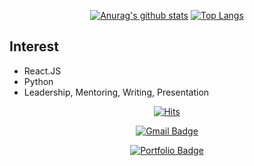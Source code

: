<div align=center>

[![Anurag's github stats](https://github-readme-stats.vercel.app/api?username=kangteagu&show_icons=true)](https://github.com/anuraghazra/github-readme-stats)
[![Top Langs](https://github-readme-stats.vercel.app/api/top-langs/?username=kangteagu)](https://github.com/anuraghazra/github-readme-stats)
</div>

## Interest
  - React.JS
  - Python
  - Leadership, Mentoring, Writing, Presentation


<div align=center>
	
  [![Hits](https://hits.seeyoufarm.com/api/count/incr/badge.svg?url=https%3A%2F%2Fgithub.com%2Fkangteagu&count_bg=%2379C83D&title_bg=%23555555&icon=&icon_color=%23E7E7E7&title=hits&edge_flat=false)](https://hits.seeyoufarm.com)
  
  [![Gmail Badge](https://img.shields.io/badge/Gmail-d14836?style=flat-square&logo=Gmail&logoColor=white&link=mailto:gangteagu7@gmail.com)](mailto:gangteagu7@gmail.com)

  [![Portfolio Badge](http://img.shields.io/badge/-Portfolio-black?style=flat-square&logo=github&link=http://kangteagu.github.io/)](http://kangteagu.github.io/)

  </div>